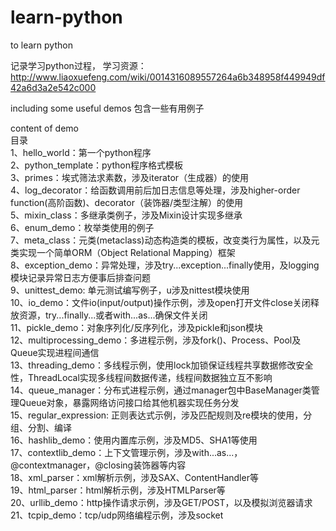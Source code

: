 # learn-python
to learn python

记录学习python过程，
学习资源：http://www.liaoxuefeng.com/wiki/0014316089557264a6b348958f449949df42a6d3a2e542c000

including some useful demos
包含一些有用例子

content of demo</br>
目录</br>
1、hello_world：第一个python程序</br>
2、python_template：python程序格式模板</br>
3、primes：埃式筛法求素数，涉及iterator（生成器）的使用</br>
4、log_decorator：给函数调用前后加日志信息等处理，涉及higher-order function(高阶函数)、decorator（装饰器/类型注解）的使用</br>
5、mixin_class：多继承类例子，涉及Mixin设计实现多继承</br>
6、enum_demo：枚举类使用的例子</br>
7、meta_class：元类(metaclass)动态构造类的模板，改变类行为属性，以及元类实现一个简单ORM（Object Relational Mapping）框架</br>
8、exception_demo：异常处理，涉及try...exception...finally使用，及logging模块记录异常日志方便事后排查问题</br>
9、unittest_demo: 单元测试编写例子，u涉及nittest模块使用</br>
10、io_demo：文件io(input/output)操作示例，涉及open打开文件close关闭释放资源，try...finally...或者with...as...确保文件关闭</br>
11、pickle_demo：对象序列化/反序列化，涉及pickle和json模块</br>
12、multiprocessing_demo：多进程示例，涉及fork()、Process、Pool及Queue实现进程间通信</br>
13、threading_demo：多线程示例，使用lock加锁保证线程共享数据修改安全性，ThreadLocal实现多线程间数据传递，线程间数据独立互不影响</br>
14、queue_manager：分布式进程示例，通过manager包中BaseManager类管理Queue对象，暴露网络访问接口给其他机器实现任务分发</br>
15、regular_expression: 正则表达式示例，涉及匹配规则及re模块的使用，分组、分割、编译</br>
16、hashlib_demo：使用内置库示例，涉及MD5、SHA1等使用</br>
17、contextlib_demo：上下文管理示例，涉及with...as...，@contextmanager，@closing装饰器等内容</br>
18、xml_parser：xml解析示例，涉及SAX、ContentHandler等</br>
19、html_parser：html解析示例，涉及HTMLParser等</br>
20、urllib_demo：http操作请求示例，涉及GET/POST，以及模拟浏览器请求</br>
21、tcpip_demo：tcp/udp网络编程示例，涉及socket</br>
